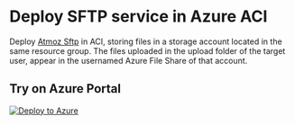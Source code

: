 # Deploy SFTP service in Azure ACI

Deploy [Atmoz Sftp](https://github.com/atmoz/sftp) in ACI, storing files in a storage account located in the same resource group. The files uploaded in the upload folder of the target user, appear in the usernamed Azure File Share of that account.

## Try on Azure Portal

[![Deploy to Azure](http://azuredeploy.net/deploybutton.png)](https://portal.azure.com/#create/Microsoft.Template/uri/https%3A%2F%2Fraw.githubusercontent.com%2Frndazurescript%2FInfrastructureAsCode%2Fmaster%2FSFTP%2Fatmoz-sftp.json)
